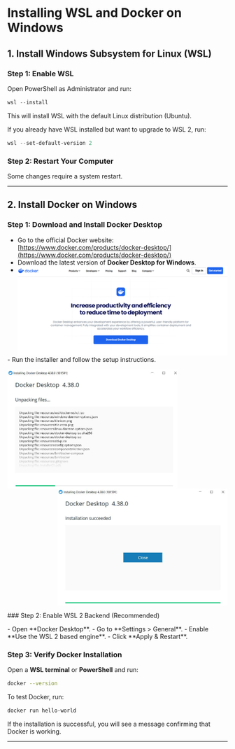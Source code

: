 # Installing WSL and Docker on Windows



## 1. Install Windows Subsystem for Linux (WSL)

### Step 1: Enable WSL
Open PowerShell as Administrator and run:
```powershell
wsl --install
```
This will install WSL with the default Linux distribution (Ubuntu).

If you already have WSL installed but want to upgrade to WSL 2, run:
```powershell
wsl --set-default-version 2
```

### Step 2: Restart Your Computer
Some changes require a system restart.

---

## 2. Install Docker on Windows

### Step 1: Download and Install Docker Desktop
- Go to the official Docker website: [https://www.docker.com/products/docker-desktop/](https://www.docker.com/products/docker-desktop/)
- Download the latest version of **Docker Desktop for Windows**.
- <img align='left' src='https://github.com/chiaramaccani/Scientific_Computing_for_Physics_Students/blob/main/task01/images/Docker01.png?raw=true' alt='Docker Image 1' style='width:500px;'/>
<p>- Run the installer and follow the setup instructions.</p>

<img align='left' src='https://github.com/chiaramaccani/Scientific_Computing_for_Physics_Students/blob/main/task01/images/Docker02.JPG?raw=true' alt='Docker Image 1' style='width:390px;'/>
<img align='right' src='https://github.com/chiaramaccani/Scientific_Computing_for_Physics_Students/blob/main/task01/images/Docker03.JPG?raw=true' alt='Docker Image 2' style='width:390px;'/>
<div style="clear: both;"></div>


<p>### Step 2: Enable WSL 2 Backend (Recommended)</p>
- Open **Docker Desktop**.
- Go to **Settings > General**.
- Enable **Use the WSL 2 based engine**.
- Click **Apply & Restart**.

### Step 3: Verify Docker Installation
Open a **WSL terminal** or **PowerShell** and run:
```sh
docker --version
```
To test Docker, run:
```sh
docker run hello-world
```
If the installation is successful, you will see a message confirming that Docker is working.

---
